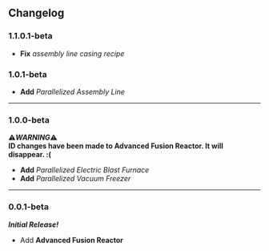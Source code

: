 ## Changelog
### 1.1.0.1-beta  
- **Fix** _assembly line casing recipe_

### 1.0.1-beta
- **Add** _Parallelized Assembly Line_
---
### 1.0.0-beta
:warning:**_WARNING_**:warning:  
**ID changes have been made to Advanced Fusion Reactor. It will disappear. :(**  

- **Add** _Parallelized Electric Blast Furnace_  
- **Add** _Parallelized Vacuum Freezer_  
---
### 0.0.1-beta
**_Initial Release!_**<br>
- Add **Advanced Fusion Reactor**
